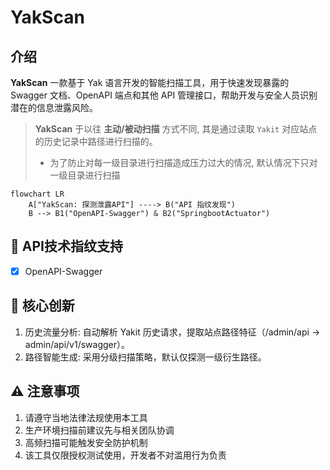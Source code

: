 # YakScan

## 介绍
**YakScan** 一款基于 Yak 语言开发的智能扫描工具，用于快速发现暴露的 Swagger 文档、OpenAPI 端点和其他 API 管理接口，帮助开发与安全人员识别潜在的信息泄露风险。

> **YakScan** 于以往 **主动/被动扫描** 方式不同, 其是通过读取 `Yakit` 对应站点的历史记录中路径进行扫描的。
> - 为了防止对每一级目录进行扫描造成压力过大的情况, 默认情况下只对一级目录进行扫描

```mermaid
flowchart LR
    A["YakScan: 探测泄露API"] ----> B("API 指纹发现")
    B --> B1("OpenAPI-Swagger") & B2("SpringbootActuator")
```

## 🚀  API技术指纹支持
- [x] OpenAPI-Swagger


## 📌 核心创新
1. 历史流量分析: 自动解析 Yakit 历史请求，提取站点路径特征（/admin/api -> admin/api/v1/swagger）。
2. 路径智能生成: 采用分级扫描策略，默认仅探测一级衍生路径。

## ⚠️ 注意事项
1. 请遵守当地法律法规使用本工具
2. 生产环境扫描前建议先与相关团队协调
3. 高频扫描可能触发安全防护机制
4. 该工具仅限授权测试使用，开发者不对滥用行为负责